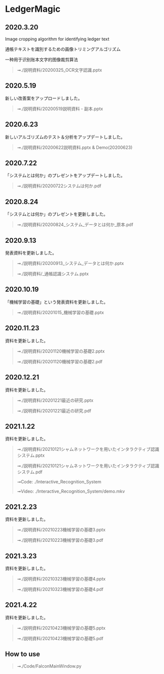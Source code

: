 # LedgerMagic


## 2020.3.20

Image cropping algorithm for identifying ledger text

通帳テキストを識別するための画像トリミングアルゴリズム

一种用于识别账本文字的图像裁剪算法

> ➞./説明資料/20200325_OCR文字認識.pptx

## 2020.5.19
新しい改善案をアップロードしました。
> ➞./説明資料/20200519説明資料 - 副本.pptx

## 2020.6.23
新しいアルゴリズムのテスト＆分析をアップデートしました。
> ➞./説明資料/20200622説明資料.pptx & Demo(20200623)

## 2020.7.22
「システムとは何か」のプレゼントをアップデートしました。
> ➞./説明資料/20200722システムは何か.pdf

## 2020.8.24
「システムとは何か」のプレゼントを更新しました。
> ➞./説明資料/20200824\_システム\_データとは何か_原本.pdf

## 2020.9.13
発表資料を更新しました。
> ➞./説明資料/20200913\_システム\_データとは何か.pptx
>
> ➞./説明資料/_通帳認識システム.pptx

## 2020.10.19
「機械学習の基礎」という発表資料を更新しました。
> ➞./説明資料/20201015_機械学習の基礎.pptx


## 2020.11.23
資料を更新しました。
> ➞./説明資料/20201120機械学習の基礎2.pptx
>
> ➞./説明資料/20201120機械学習の基礎2.pdf

## 2020.12.21
資料を更新しました。
> ➞./説明資料/20201221最近の研究.pptx
>
> ➞./説明資料/20201221最近の研究.pdf


## 2021.1.22
資料を更新しました。
> ➞./説明資料/20210121シャムネットワークを用いたインタラクティブ認識システム.pptx
>
> ➞./説明資料/20210121シャムネットワークを用いたインタラクティブ認識システム.pdf
>
> ➞Code: ./Interactive_Recognition_System
>
> ➞Video: ./Interactive_Recognition_System/demo.mkv

## 2021.2.23

資料を更新しました。

> ➞./説明資料/20210223機械学習の基礎3.pptx
>
> ➞./説明資料/20210223機械学習の基礎3.pdf


## 2021.3.23

資料を更新しました。

> ➞./説明資料/20210323機械学習の基礎4.pptx
>
> ➞./説明資料/20210323機械学習の基礎4.pdf

## 2021.4.22


資料を更新しました。

> ➞./説明資料/20210423機械学習の基礎5.pptx
>
> ➞./説明資料/20210423機械学習の基礎5.pdf

## How to use

> ➞./Code/FalconMainWindow.py


